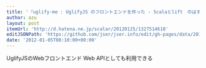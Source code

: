 ```yaml
---
title: '『uglify-me : UglifyJS のフロントエンドを作った - Scalaとlift　のはずだった　・・・』'
author: azu
layout: post
itemUrl: 'http://d.hatena.ne.jp/scalar/20120125/1327514618'
editJSONPath: 'https://github.com/jser/jser.info/edit/gh-pages/data/2012/01/index.json'
date: '2012-01-05T08:10:00+00:00'
---
```

UglifyJSのWebフロントエンド
Web APIとしても利用できる
